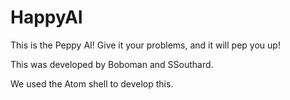 HappyAI
=======

This is the Peppy AI! Give it your problems, and it will pep you up!

This was developed by Boboman and SSouthard.

We used the Atom shell to develop this.
